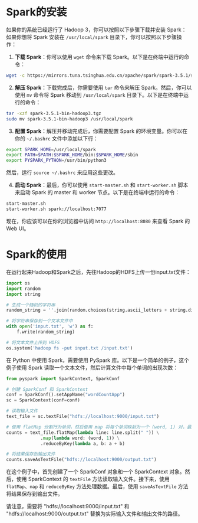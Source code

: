 # Spark的安装

如果你的系统已经运行了 Hadoop 3，你可以按照以下步骤下载并安装 Spark：
如果你想将 Spark 安装在 `/usr/local/spark` 目录下，你可以按照以下步骤操作：

1. **下载 Spark**：你可以使用 `wget` 命令来下载 Spark。以下是在终端中运行的命令：

```bash
wget -c https://mirrors.tuna.tsinghua.edu.cn/apache/spark/spark-3.5.1/spark-3.5.1-bin-hadoop3.tgz
```

2. **解压 Spark**：下载完成后，你需要使用 `tar` 命令来解压 Spark。然后，你可以使用 `mv` 命令将 Spark 移动到 `/usr/local/spark` 目录下。以下是在终端中运行的命令：

```bash
tar -xzf spark-3.5.1-bin-hadoop3.tgz
sudo mv spark-3.5.1-bin-hadoop3 /usr/local/spark
```

3. **配置 Spark**：解压并移动完成后，你需要配置 Spark 的环境变量。你可以在你的 `~/.bashrc` 文件中添加以下行：

```bash
export SPARK_HOME=/usr/local/spark
export PATH=$PATH:$SPARK_HOME/bin:$SPARK_HOME/sbin
export PYSPARK_PYTHON=/usr/bin/python3
```

然后，运行 `source ~/.bashrc` 来应用这些更改。

4. **启动 Spark**：最后，你可以使用 `start-master.sh` 和 `start-worker.sh` 脚本来启动 Spark 的 master 和 worker 节点。以下是在终端中运行的命令：

```bash
start-master.sh
start-worker.sh spark://localhost:7077
```

现在，你应该可以在你的浏览器中访问 `http://localhost:8080` 来查看 Spark 的 Web UI。

# Spark的使用

在运行起来Hadoop和Spark之后，先往Hadoop的HDFS上传一份input.txt文件：

```Python
import os
import random
import string

# 生成一个随机的字符串
random_string = ''.join(random.choices(string.ascii_letters + string.digits, k=100))

# 将字符串保存到一个文本文件中
with open('input.txt', 'w') as f:
    f.write(random_string)

# 将文本文件上传到 HDFS
os.system('hadoop fs -put input.txt /input.txt')
```

在 Python 中使用 Spark，需要使用 PySpark 库。以下是一个简单的例子，这个例子使用 Spark 读取一个文本文件，然后计算文件中每个单词的出现次数：

```python
from pyspark import SparkContext, SparkConf

# 创建 SparkConf 和 SparkContext
conf = SparkConf().setAppName("wordCountApp")
sc = SparkContext(conf=conf)

# 读取输入文件
text_file = sc.textFile("hdfs://localhost:9000/input.txt")

# 使用 flatMap 分割行为单词，然后使用 map 将每个单词映射为一个 (word, 1) 对，最后使用 reduceByKey 对所有的 (word, 1) 对进行合并
counts = text_file.flatMap(lambda line: line.split(" ")) \
             .map(lambda word: (word, 1)) \
             .reduceByKey(lambda a, b: a + b)

# 将结果保存到输出文件
counts.saveAsTextFile("hdfs://localhost:9000/output.txt")
```

在这个例子中，首先创建了一个 SparkConf 对象和一个 SparkContext 对象。然后，使用 SparkContext 的 `textFile` 方法读取输入文件。接下来，使用 `flatMap`、`map` 和 `reduceByKey` 方法处理数据。最后，使用 `saveAsTextFile` 方法将结果保存到输出文件。

请注意，需要将 "hdfs://localhost:9000/input.txt" 和 "hdfs://localhost:9000/output.txt" 替换为实际输入文件和输出文件的路径。
